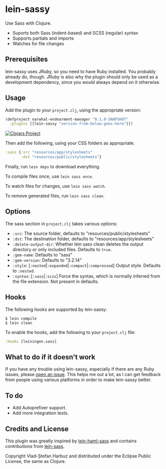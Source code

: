 # lein-sassy
Use Sass with Clojure.

* Suports both Sass (indent-based) and SCSS (regular) syntax
* Supports partials and imports
* Watches for file changes

## Prerequisites
lein-sassy uses JRuby, so you need to have Ruby installed. You probably already
do, though. JRuby is also why the plugin should only be used as a development
dependency, since you would always depend on it otherwise.

## Usage
Add the plugin to your `project.clj`, using the appropriate version:

```clj
(defproject narwhal-endearment-manager "0.1.0-SNAPSHOT"
  :plugins [[lein-sassy "version-from-below-goes-here"]])
```

[![Clojars Project](http://clojars.org/lein-sassy/latest-version.svg)](http://clojars.org/lein-sassy)

Then add the following, using your CSS folders as appropriate.
```clojure
:sass {:src "resources/app/stylesheets"
       :dst "resources/public/stylesheets"}
```

Finally, run `lein deps` to download everything.

To compile files once, use `lein sass once`.

To watch files for changes, use `lein sass watch`.

To remove generated files, run `lein sass clean`.

## Options
The sass section in `project.clj` takes various options:

* `:src`: The source folder, defaults to "resources/public/stylesheets"
* `:dst`: The destination folder, defaults to "resources/app/stylesheets"
* `:delete-output-dir`: Whether lein sass clean deletes the output directory or only included files. Defaults to `true`.
* `:gem-name`: Defaults to "sass"
* `:gem-version`: Defaults to "3.2.14"
* `:style`: [`:nested`|`:expanded`|`:compact`|`:compressed`] Output style. Defaults to
`:nested`.
* `:syntax`: [`:sass`|`:scss`] Force the syntax, which is normally inferred
from the file extension. Not present in defaults.

## Hooks

The following hooks are supported by lein-sassy:

```
$ lein compile
$ lein clean
```

To enable the hooks, add the following to your `project.clj` file:

```clj
:hooks [leiningen.sass]
```

## What to do if it doesn't work
If you have any trouble using lein-sassy, especially if there are any Ruby
issues, please [open an issue](https://github.com/vladh/lein-sassy/issues/new).
This helps me out a lot, as I can get feedback from people using various
platforms in order to make lein-sassy better.

## To do
* Add Autoprefixer support.
* Add more integration tests.

## Credits and License
This plugin was greatly inspired by
[lein-haml-sass](https://github.com/rtircher/lein-haml-sass) and contains contributions from [lein-sass](https://github.com/101loops/lein-sass).

Copyright Vlad-Ștefan Harbuz and distributed under the Eclipse Public
License, the same as Clojure.
